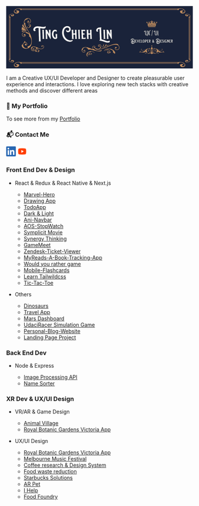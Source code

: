 <img src='./img/TCL-header.png' alt='TCL-header'/>

I am a Creative UX/UI Developer and Designer to create pleasurable user experience and interactions. I love exploring
new tech stacks with creative methods and discover different areas

### 💼 My Portfolio

To see more from my [Portfolio](https://tingchiehlin.com/)

### 📬 Contact Me

<div align="left">
    <a href="https://www.linkedin.com/in/cooloojayoo/" title="Linked-in"><img src='./img/linkedIn.png' alt='linkedIn' width="26" height="27"/></a>
    <a href="https://www.youtube.com/channel/UC1rMgKD4Rn-7aVcymjlvhfQ" title="Youtube"><img src='./img/youtube.png' alt='youtube' width="26" height="27"/></a>
</div>

### Front End Dev & Design

- React & Redux & React Native & Next.js

    - [Marvel-Hero](https://github.com/TingChiehLin/marvel-hero)
    - [Drawing App](https://github.com/TingChiehLin/drawing-board)
    - [TodoApp](https://github.com/TingChiehLin/todoapp)
    - [Dark & Light](https://github.com/TingChiehLin/darkmode-toggle)
    - [Ani-Navbar](https://github.com/TingChiehLin/navbar-ani)
    - [AOS-StopWatch](https://github.com/TingChiehLin/aos-stopwatch)
    - [Symplicit Movie](https://github.com/TingChiehLin/movie-symplicit)
    - [Synergy Thinking](https://synergy-thinking.vercel.app/)
    - [GameMeet](https://gamemeet.vercel.app/)
    - [Zendesk-Ticket-Viewer](https://github.com/TingChiehLin/Zendesk-TicketViewer)
    - [MyReads-A-Book-Tracking-App](https://github.com/TingChiehLin/MyReads-A-Book-Tracking-App)
    - [Would you rather game](https://github.com/TingChiehLin/Would-You-Rather-Game)
    - [Mobile-Flashcards](https://github.com/TingChiehLin/Mobile-Flashcards)
    - [Learn Tailwildcss](https://github.com/TingChiehLin/learn-tailwildcss)
    - [Tic-Tac-Toe](https://github.com/TingChiehLin/Tic-Tac-Toe)

- Others

    - [Dinosaurs](https://github.com/TingChiehLin/Dinosaurs)
    - [Travel App](https://github.com/TingChiehLin/Travel-App)
    - [Mars Dashboard](https://github.com/TingChiehLin/Mars-Dashboard)
    - [UdaciRacer Simulation Game](https://github.com/TingChiehLin/UdaciRacer-Sim)
    - [Personal-Blog-Website](https://github.com/TingChiehLin/Personal-Blog-Website)
    - [Landing Page Project](https://github.com/TingChiehLin/Landing-Page)

### Back End Dev

- Node & Express

    - [Image Processing API](https://github.com/TingChiehLin/image-processing-api)
    - [Name Sorter](https://github.com/TingChiehLin/name-sorter)

### XR Dev & UX/UI Design

- VR/AR & Game Design

    - [Animal Village](https://tingchiehlin.com/animalvillage)
    - [Royal Botanic Gardens Victoria App](https://tingchiehlin.com/royalbotanicgarden)

- UX/UI Design

    - [Royal Botanic Gardens Victoria App](https://tingchiehlin.com/royalbotanicgarden)
    - [Melbourne Music Festival](https://tingchiehlin.com/musicfestival)
    - [Coffee research & Design System](https://tingchiehlin.com/coffeeresearch)
    - [Food waste reduction](https://tingchiehlin.com/foodwaste)
    - [Starbucks Solutions](https://tingchiehlin.com/startbucks)
    - [AR Pet](https://tingchiehlin.com/arpet)
    - [I Help](https://tingchiehlin.com/ihelp)
    - [Food Foundry](https://tingchiehlin.com/foodfoundry)
